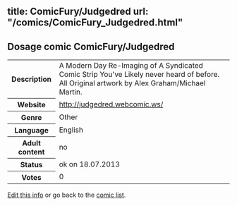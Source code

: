 title: ComicFury/Judgedred
url: "/comics/ComicFury_Judgedred.html"
---
Dosage comic ComicFury/Judgedred
-----------------------------------------

<p id="msg"></p>
<script type="text/javascript">
if (window.location.search === '?edit_info_mail=sent_ok') {
  var elem = document.getElementById("msg");
  elem.innerHTML = 'Edited information sucessfully sent for review, which is usually done daily. Thanks!';
  elem.className = 'ok';
}
</script>
<table class="comicinfo">
<tr>
<th>Description</th><td>A Modern Day Re-Imaging of A Syndicated Comic Strip You've Likely never heard of before. All Original artwork by Alex Graham/Michael Martin.</td>
</tr>
<tr>
<th>Website</th><td><a href="http://judgedred.webcomic.ws/">http://judgedred.webcomic.ws/</a></td>
</tr>
<tr>
<th>Genre</th><td>Other</td>
</tr>
<tr>
<th>Language</th><td>English</td>
</tr>
<tr>
<th>Adult content</th><td>no</td>
</tr>
<tr>
<th>Status</th><td>ok on 18.07.2013</td>
</tr>
<tr>
<th>Votes</th><td>0</td>
</tr>
</table>

[Edit this info](ComicFury_Judgedred_edit.html) or go back to the [comic list](../comic-index.html).
